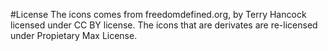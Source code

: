 #License
The icons comes from freedomdefined.org, by Terry Hancock licensed under CC BY license.
The icons that are derivates are re-licensed under Propietary Max License.
